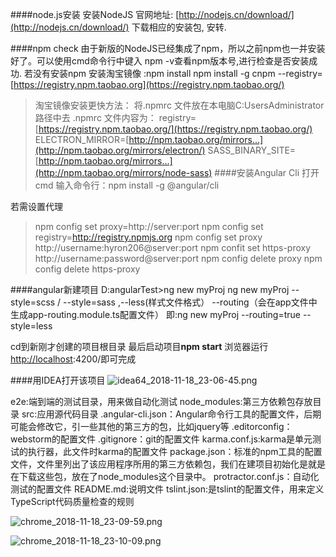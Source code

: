 ####node.js安装
安装NodeJS
官网地址: [http://nodejs.cn/download/](http://nodejs.cn/download/)
下载相应的安装包, 安转.

####npm check
由于新版的NodeJS已经集成了npm，所以之前npm也一并安装好了。可以使用cmd命令行中键入 npm -v查看npm版本号,进行检查是否安装成功.
若没有安装npm
安装淘宝镜像 :npm install
npm install -g cnpm --registry=[https://registry.npm.taobao.org](https://registry.npm.taobao.org/)

>淘宝镜像安装更快方法：
将.npmrc 文件放在本电脑C:UsersAdministrator 路径中去
.npmrc 文件内容为：
registry=[https://registry.npm.taobao.org/](https://registry.npm.taobao.org/)
ELECTRON_MIRROR=[http://npm.taobao.org/mirrors...](http://npm.taobao.org/mirrors/electron/)
SASS_BINARY_SITE=[http://npm.taobao.org/mirrors...](http://npm.taobao.org/mirrors/node-sass)
####安装Angular Cli 
打开cmd
输入命令行：npm install  -g @angular/cli

若需设置代理
>npm config set proxy=http://server:port
 npm config set registry=http://registry.npmjs.org
 npm config set proxy http://username:hyron206@server:port
 npm confit set https-proxy http://username:password@server:port
 npm config delete proxy
 npm config delete https-proxy

####angular新建项目
D:angularTest>ng new myProj
ng new myProj --style=scss / --style=sass ,--less(样式文件格式）
--routing（会在app文件中生成app-routing.module.ts配置文件）
即:ng new myProj --routing=true --style=less

cd到新刚才创建的项目根目录
最后启动项目**npm start**
浏览器运行[http://localhost](http://localhost/):4200/即可完成

####用IDEA打开该项目
![idea64_2018-11-18_23-06-45.png](https://upload-images.jianshu.io/upload_images/66256-32c40bb8a5c613c0.png?imageMogr2/auto-orient/strip%7CimageView2/2/w/1240)

e2e:端到端的测试目录，用来做自动化测试
node_modules:第三方依赖包存放目录
src:应用源代码目录
.angular-cli.json：Angular命令行工具的配置文件，后期可能会修改它，引一些其他的第三方的包，比如jquery等
.editorconfig：webstorm的配置文件
.gitignore：git的配置文件
karma.conf.js:karma是单元测试的执行器，此文件时karma的配置文件
package.json：标准的npm工具的配置文件，文件里列出了该应用程序所用的第三方依赖包，我们在建项目初始化是就是在下载这些包，放在了node_modules这个目录中。
protractor.conf.js：自动化测试的配置文件
README.md:说明文件
tslint.json:是tslint的配置文件，用来定义TypeScript代码质量检查的规则

![chrome_2018-11-18_23-09-59.png](https://upload-images.jianshu.io/upload_images/66256-5b095afc779feb29.png?imageMogr2/auto-orient/strip%7CimageView2/2/w/1240)

![chrome_2018-11-18_23-10-09.png](https://upload-images.jianshu.io/upload_images/66256-5fe78b75fb39593c.png?imageMogr2/auto-orient/strip%7CimageView2/2/w/1240)



